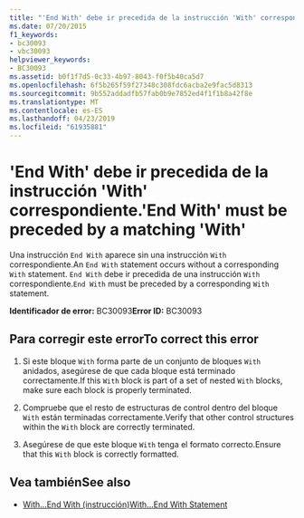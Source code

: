 ```yaml
---
title: "'End With' debe ir precedida de la instrucción 'With' correspondiente."
ms.date: 07/20/2015
f1_keywords:
- bc30093
- vbc30093
helpviewer_keywords:
- BC30093
ms.assetid: b0f1f7d5-0c33-4b97-8043-f0f5b40ca5d7
ms.openlocfilehash: 6f5b265f59f27348c308fdc6acba2e9fac5d8313
ms.sourcegitcommit: 9b552addadfb57fab0b9e7852ed4f1f1b8a42f8e
ms.translationtype: MT
ms.contentlocale: es-ES
ms.lasthandoff: 04/23/2019
ms.locfileid: "61935881"
---
```

# <a name="end-with-must-be-preceded-by-a-matching-with"></a><span data-ttu-id="83959-102">'End With' debe ir precedida de la instrucción 'With' correspondiente.</span><span class="sxs-lookup"><span data-stu-id="83959-102">'End With' must be preceded by a matching 'With'</span></span>
<span data-ttu-id="83959-103">Una instrucción `End With` aparece sin una instrucción `With` correspondiente.</span><span class="sxs-lookup"><span data-stu-id="83959-103">An `End With` statement occurs without a corresponding `With` statement.</span></span> <span data-ttu-id="83959-104">`End With` debe ir precedida de una instrucción `With` correspondiente.</span><span class="sxs-lookup"><span data-stu-id="83959-104">`End With` must be preceded by a corresponding `With` statement.</span></span>  
  
 <span data-ttu-id="83959-105">**Identificador de error:** BC30093</span><span class="sxs-lookup"><span data-stu-id="83959-105">**Error ID:** BC30093</span></span>  
  
## <a name="to-correct-this-error"></a><span data-ttu-id="83959-106">Para corregir este error</span><span class="sxs-lookup"><span data-stu-id="83959-106">To correct this error</span></span>  
  
1. <span data-ttu-id="83959-107">Si este bloque `With` forma parte de un conjunto de bloques `With` anidados, asegúrese de que cada bloque está terminado correctamente.</span><span class="sxs-lookup"><span data-stu-id="83959-107">If this `With` block is part of a set of nested `With` blocks, make sure each block is properly terminated.</span></span>  
  
2. <span data-ttu-id="83959-108">Compruebe que el resto de estructuras de control dentro del bloque `With` están terminadas correctamente.</span><span class="sxs-lookup"><span data-stu-id="83959-108">Verify that other control structures within the `With` block are correctly terminated.</span></span>  
  
3. <span data-ttu-id="83959-109">Asegúrese de que este bloque `With` tenga el formato correcto.</span><span class="sxs-lookup"><span data-stu-id="83959-109">Ensure that this `With` block is correctly formatted.</span></span>  
  
## <a name="see-also"></a><span data-ttu-id="83959-110">Vea también</span><span class="sxs-lookup"><span data-stu-id="83959-110">See also</span></span>

- [<span data-ttu-id="83959-111">With...End With (instrucción)</span><span class="sxs-lookup"><span data-stu-id="83959-111">With...End With Statement</span></span>](../../visual-basic/language-reference/statements/with-end-with-statement.md)
